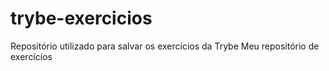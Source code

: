 # trybe-exercicios
Repositório utilizado para salvar os exercícios da Trybe
Meu repositório de exercícios
